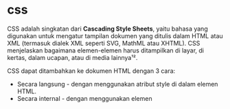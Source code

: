 # css
CSS adalah singkatan dari **Cascading Style Sheets**, yaitu bahasa yang digunakan untuk mengatur tampilan dokumen yang ditulis dalam HTML atau XML (termasuk dialek XML seperti SVG, MathML atau XHTML). CSS menjelaskan bagaimana elemen-elemen harus ditampilkan di layar, di kertas, dalam ucapan, atau di media lainnya¹².

CSS dapat ditambahkan ke dokumen HTML dengan 3 cara: 
- Secara langsung - dengan menggunakan atribut style di dalam elemen HTML. 
- Secara internal - dengan menggunakan elemen <style> di dalam bagian <head>. 
- Secara eksternal - dengan menggunakan elemen <link> untuk menghubungkan ke file CSS eksternal. Cara yang paling umum untuk menambahkan CSS adalah dengan menyimpan gaya di file CSS eksternal³.

Untuk belajar lebih lanjut tentang CSS, Anda dapat mengikuti tutorial di situs web berikut:

- [W3Schools CSS Tutorial](https://www.w3schools.com/Css/)
- [MDN Web Docs CSS Tutorial](https://developer.mozilla.org/en-US/docs/Learn/CSS).
## list tempat belajar
Berikut adalah beberapa video YouTube yang membahas CSS dari channel WPU dan Sekolah Koding:

- [Membuat WEBSITE Kedai Kopi RESPONSIVE dengan HTML & CSS dari 0 + Autodeploy ke WEB HOSTING](https://www.youtube.com/watch?v=9Xy1cZn0f8s) - video dari WPU yang menunjukkan cara membuat website responsive dengan HTML dan CSS, serta cara mengunggahnya ke web hosting.
- [Belajar CSS untuk pemula](https://www.youtube.com/playlist?list=PLFIM0718LjIUBrbm6Gdh6k7ZUvPIAZm7p) - playlist dari Sekolah Koding yang berisi 25 video yang mengajarkan CSS dari dasar, termasuk sintaks, selektor, properti, nilai, dan lainnya.
- [CSS Layouting](https://www.youtube.com/playlist?list=PLFIM0718LjIVCmrSWbZPKCccCkfFw-Naa) - playlist dari WPU yang berisi 16 video yang mengajarkan cara membuat layout website dengan CSS, termasuk box model, display, position, float, flexbox, grid, dan lainnya.
- [CSS3](https://www.youtube.com/playlist?list=PLFIM0718LjIWB3YRoQbQh82ZewAGtE2-3) - playlist dari WPU yang berisi 20 video yang mengajarkan fitur-fitur baru di CSS3, termasuk warna, gradient, transformasi, transisi, animasi, media query, dan lainnya.

## sertifikasi css
Berikut adalah beberapa web yang menawarkan sertifikat gratis untuk developer selain freecodcamp:

- [FreeCodeCamp](https://www.freecodecamp.org/) - web yang menyediakan kurikulum online untuk belajar pemrograman web dan data science. Anda dapat mendapatkan sertifikat setelah menyelesaikan proyek-proyek yang dibutuhkan untuk setiap sertifikat.
- [Codecademy](https://www.codecademy.com/) - web yang menyediakan kursus online interaktif untuk berbagai bahasa pemrograman, framework, dan teknologi web. Anda dapat mendapatkan sertifikat setelah menyelesaikan kursus tertentu.
- [Coursera](https://www.coursera.org/) - web yang menyediakan kursus online dari berbagai universitas dan organisasi terkemuka di dunia. Anda dapat mendapatkan sertifikat gratis untuk beberapa kursus dengan mendaftar program beasiswa.
- [edX](https://www.edx.org/) - web yang menyediakan kursus online dari berbagai universitas dan organisasi terkemuka di dunia. Anda dapat mendapatkan sertifikat gratis untuk beberapa kursus dengan mendaftar program beasiswa atau mengikuti kursus audit.
- [SoloLearn](https://www.sololearn.com/) - web yang menyediakan kursus online interaktif untuk berbagai bahasa pemrograman, framework, dan teknologi web. Anda dapat mendapatkan sertifikat setelah menyelesaikan kursus tertentu.
## docs
- [MDN Web Docs](https://developer.mozilla.org/en-US/docs/Web/CSS) - web yang menyediakan referensi lengkap dan terpercaya untuk CSS, termasuk properti, pseudo-kelas, pseudo-elemen, aturan, fungsi, tipe data, dan konsep-konsep penting. Anda juga dapat menemukan tutorial, contoh, dan artikel yang membantu Anda belajar CSS lebih dalam.
- [W3Schools](https://www.w3schools.com/css/) - web yang menyediakan tutorial mudah dan interaktif untuk CSS, termasuk sintaks, selektor, warna, unit, box model, layout, animasi, dan lainnya. Anda juga dapat mencoba kode CSS secara online dengan editor kode yang disediakan.
- [CSS-Tricks](https://css-tricks.com/) - web yang menyediakan artikel-artikel menarik dan berguna tentang CSS, termasuk tips, trik, snippet, demo, dan solusi untuk berbagai masalah CSS. Anda juga dapat menemukan panduan-panduan praktis untuk menggunakan fitur-fitur CSS tertentu..

Source: 
- Conversation with Bing, 7/9/2023
- CSS Tutorial - W3Schools. https://www.w3schools.com/Css/.
- CSS: Cascading Style Sheets | MDN - MDN Web Docs. https://developer.mozilla.org/en-US/docs/Web/CSS.
- HTML Styles CSS - W3Schools. https://www.w3schools.com/html/html_css.asp.
- Getty Images. https://www.gettyimages.com/detail/photo/stylesheet-on-a-screen-programming-concept-royalty-free-image/1250984508.
